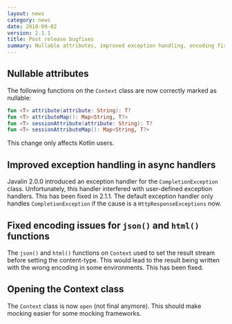 ```yaml
---
layout: news
category: news
date: 2018-09-02
version: 2.1.1
title: Post release bugfixes 
summary: Nullable attributes, improved exception handling, encoding fixes
---
```


## Nullable attributes
The following functions on the `Context` class are now correctly marked as nullable:

```kotlin
fun <T> attribute(attribute: String): T?
fun <T> attributeMap(): Map<String, T?>
fun <T> sessionAttribute(attribute: String): T?
fun <T> sessionAttributeMap(): Map<String, T?>
```

This change only affects Kotlin users.

## Improved exception handling in async handlers
Javalin 2.0.0 introduced an exception handler for the `CompletionException` class.
Unfortunately, this handler interfered with user-defined exception handlers. This has been fixed in 2.1.1. The
default exception handler only handles `CompletionException` if the cause is a `HttpResponseExceptions` now.

## Fixed encoding issues for `json()` and `html()` functions
The `json()` and `html()` functions on `Context` used to set the result stream before setting the content-type.
This would lead to the result being written with the wrong encoding in some environments. This has been fixed.

## Opening the Context class
The `Context` class is now `open` (not final anymore). This should make mocking easier for some mocking frameworks.
